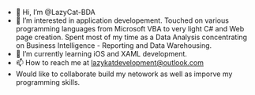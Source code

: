 - 👋 Hi, I’m @LazyCat-BDA
- 👀 I’m interested in application developement. Touched on various programming languages from Microsoft VBA to very light C# and Web page creation.
  Spent most of my time as a Data Analysis concentrating on Business Intelligence - Reporting and Data Warehousing.
- 🌱 I’m currently learning iOS and XAML development.
- 📫 How to reach me at lazykatdevelopment@outlook.com
- Would like to collaborate build my netowork as well as imporve my programming skills.

<!---
LazyCat-BDA/LazyCat-BDA is a ✨ special ✨ repository because its `README.md` (this file) appears on your GitHub profile.
You can click the Preview link to take a look at your changes.
--->
